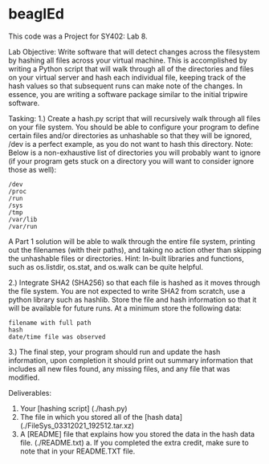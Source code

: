 # beaglEd

This code was a Project for SY402: Lab 8.  

Lab Objective:
Write software that will detect changes across the filesystem by hashing all files across your virtual machine. This is accomplished by writing a Python script that will walk through all of the directories and files on your virtual server and hash each individual file, keeping track of the hash values so that subsequent runs can make note of the changes. In essence, you are writing a software package similar to the initial tripwire software.

Tasking: 
1.) Create a hash.py script that will recursively walk through all files on your file system. You should be able to configure your program to define certain files and/or directories as unhashable so that they will be ignored, /dev is a perfect example, as you do not want to hash this directory. Note: Below is a non-exhaustive list of directories you will probably want to ignore (if your program gets stuck on a directory you will want to consider ignore those as well):

    /dev
    /proc
    /run
    /sys
    /tmp
    /var/lib
    /var/run

A Part 1 solution will be able to walk through the entire file system, printing out the filenames (with their paths), and taking no action other than skipping the unhashable files or directories.
Hint: In-built libraries and functions, such as os.listdir, os.stat, and os.walk can be quite helpful.

2.) Integrate SHA2 (SHA256) so that each file is hashed as it moves through the file system. You are not expected to write SHA2 from scratch, use a python library such as hashlib.
Store the file and hash information so that it will be available for future runs. At a minimum store the following data:

    filename with full path
    hash
    date/time file was observed

3.) The final step, your program should run and update the hash information, upon completion it should print out summary information that includes all new files found, any missing files, and any file that was modified. 

Deliverables:

1. Your [hashing script] (./hash.py)
2. The file in which you stored all of the [hash data] (./FileSys_03312021_192512.tar.xz)
3. A [README] file that explains how you stored the data in the hash data file. (./README.txt)
      a. If you completed the extra credit, make sure to note that in your README.TXT file.


